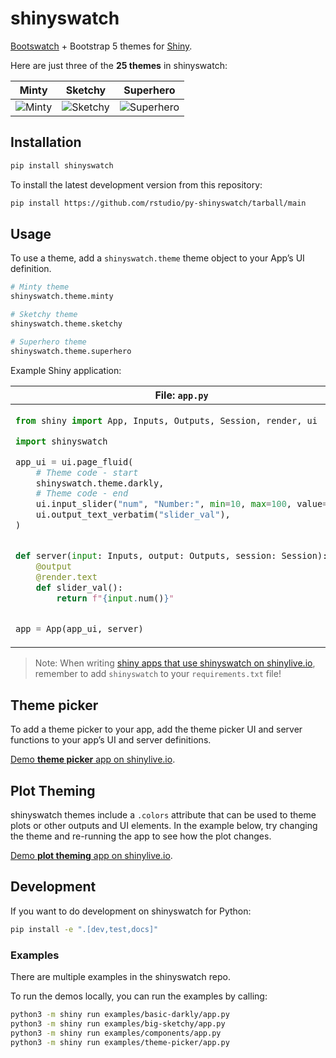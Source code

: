 # shinyswatch


[Bootswatch](https://bootswatch.com/) + Bootstrap 5 themes for
[Shiny](https://shiny.rstudio.com/py/).

Here are just three of the **25 themes** in shinyswatch:

| Minty                                                                                      | Sketchy                                                                                        | Superhero                                                                                          |
|--------------------------------------------------------------------------------------------|------------------------------------------------------------------------------------------------|----------------------------------------------------------------------------------------------------|
| ![Minty](https://raw.githubusercontent.com/rstudio/py-shinyswatch/v0.2.2/readme_minty.png) | ![Sketchy](https://raw.githubusercontent.com/rstudio/py-shinyswatch/v0.2.2/readme_sketchy.png) | ![Superhero](https://raw.githubusercontent.com/rstudio/py-shinyswatch/v0.2.2/readme_superhero.png) |

## Installation

``` sh
pip install shinyswatch
```

To install the latest development version from this repository:

``` sh
pip install https://github.com/rstudio/py-shinyswatch/tarball/main
```

## Usage

To use a theme, add a `shinyswatch.theme` theme object to your App’s UI
definition.

``` python
# Minty theme
shinyswatch.theme.minty

# Sketchy theme
shinyswatch.theme.sketchy

# Superhero theme
shinyswatch.theme.superhero
```

Example Shiny application:

<table>
<thead>
<tr>
<th>
File: <code>app.py</code>
</th>
<th>
Screenshot
</th>
</tr>
</thead>
<tbody>
<tr>
<td>

``` python
from shiny import App, Inputs, Outputs, Session, render, ui

import shinyswatch

app_ui = ui.page_fluid(
    # Theme code - start
    shinyswatch.theme.darkly,
    # Theme code - end
    ui.input_slider("num", "Number:", min=10, max=100, value=30),
    ui.output_text_verbatim("slider_val"),
)


def server(input: Inputs, output: Outputs, session: Session):
    @output
    @render.text
    def slider_val():
        return f"{input.num()}"


app = App(app_ui, server)
```

</td>
<td>

![darkly
theme](https://raw.githubusercontent.com/rstudio/py-shinyswatch/v0.2.2/readme_darkly.png)

</td>
</tr>
</tbody>
</table>

> Note: When writing [shiny apps that use shinyswatch on
> shinylive.io](https://shinylive.io/py/editor/#code=NobwRAdghgtgpmAXAAjFADugdOgnmAGlQGMB7CAFzkqVQDMAnUmZAZwAsBLCXZTmdKQYVkAQUxEAkhHQBXCqyIB5eXIVEAynFatO5Ig2oATOAyKzOAHQjX+g4Wy49WAdygVi7a9YzoA+hbIALzIFjhQAOZwfnQANhZGABTWyKnIAMTIACrscPDIZCbIALRsFFDCKWkc3Liu7p5YFLnwWEYVANaxuARVqZk5eXAFpEWlxn2hnFjcan6ssZwmDMmQsjCWhMibAHLrAEamiJtEMNxBAIwADKdQAB6XVzfIAG5Q8XBBAMxXAJS9EDSUywpFU8j8VDuFD8L1M+3c-FWCyWphh702-2sv28NggJjobFMsJWs3kKGkakUyFBFDUKBUtPkVNY2l05BQWh0eggv2OgLSAAEaWpJgLDHjTE04FDJvi2ItlmjYoleZMgYYKLIGIC6JsQKSKFgIOsVQBfTY4nyYYJiTCJXwBThEFkMYnYiBbMAUXDoBAoL3SihgU1EcDQeC0MCGACOFkM8EorCaUM9ZEo1CD-pqPGs2bqbg8Xg9RC9Pr9qEhQdNAF0gA),
> remember to add `shinyswatch` to your `requirements.txt` file!

## Theme picker

To add a theme picker to your app, add the theme picker UI and server
functions to your app’s UI and server definitions.

[Demo **theme picker** app on
shinylive.io](https://shinylive.io/py/editor/#code=NobwRAdghgtgpmAXAAjFADugdOgnmAGlQGMB7CAFzkqVQDMAnUmZAZwAsBLCXZTmdKQYVkAQUxEAkhHQBXCqyIB5eXIVEAynFatO5Ig2oATOAyKzOAHQjX+g4Wy49WAdygVi7a9YzoA+hbIALzIFjhQAOZwfnQANhZGABTWyKnIAMTIACrscPDI6JzEANamyAC0bBRQwilpHNy4ru6eWBS58H6FJaYBnIkAlAR1qZk5eXAFRaUMFcjGI6GcWNxqfqyxnCYMyZCyMJaEyIcAcvsARqaIh0Qw3EEAjAAMt1AAHo9PL8gAblDxcCCAGYnkNFmFSKp5H4qG8KH4fqZzu5+LsNlten9YocwRABt4bBATHQ2KZETtVvIUNI1IpkJCKGoUCpGfI6axtLpyCgtDo9HjrhA0hkxh1Jt0ZnNWNVakL6k4mm4POw2mKutNehyGOTBot0qKJlMerNKgtCcKAAIMtSLC2GImmNpwOGLYlsTbbBH-QaC4XCwwUWQMIV0Q4gSkULAQfaDAC+hwJPkwwTEmESvj6RC15PxECOYAouHQCBQBedFDAsaI4Gg8FoYEMAEcLIZ4JRWG04fmyJRqBXSw0eNZB4qWl480QC0WS6hYRXYwBdIA).

## Plot Theming

shinyswatch themes include a `.colors` attribute that can be used to
theme plots or other outputs and UI elements. In the example below, try
changing the theme and re-running the app to see how the plot changes.

[Demo **plot theming** app on
shinylive.io](https://shinylive.io/py/editor/#code=NobwRAdghgtgpmAXAAjFADugdOgnmAGlQGMB7CAFzkqVQEsZ1SAnC5GKC9AG1Iu7oAjHLh59kUAM7IeFADoQGTVsggBXRrgnSI6BQDNmpGMkkALOhC1KWbAIKYizagBM4zJ3ACORNXQUKAMTIACrMWsRmUBAA5pYxyBRmcInJ8MiGxuyWFFoUpMhqilQuBkYm5pa4kgDunJFYSXDpNiowOVpSphZWAPpN8AHQmL1+yAC8hXQ4UDFwvfrcfi4AFArIG91V-WlwBOubfliW6GoUvZICbsxrkHKEyPcAcvdE7RDjAAxvUAAe4wBGT7fZAANygSzg4wATJ8AJT7CCbKZYYhQZirI6kM6nc5iCi3fH3OEIhRwoYKNz6UzuUHuFYnM5wxAHDYAAWcEGuOF4BIhFHG9zsyAsknyMWYsGJrOQVJkvJWzJlyN0WElXOMWEkcDgqwBAE4AGwADk+poB5KRyM2vwmyCBn2QAGp7QBWZAAKlU2HVLk1vogKwALABmADsluVm30dBiRD+dtkWrUgnxkkVUY2fywooJvyIjIoWEDCNl1EkdFy4zCaj2yDIvGY40qfQGcFRpEbkhwzAY6Nwkat1uQwRCu1SKXxiQKHAokQn9bUzE5bDbmYysZmc7MWrg530UGIcAbLFuEHIcGlQ+t2e1+8Px87p-u54gl7Ag+HGxPzAWCUmLa4DszTtj+3aCKQLhAT+67ZhQdDEAA1r06DorA6Z-HQkiCmAEFJK89ZPsw2E-n+lpfhIvxauglhwJIwD3Hh+QwPcAC6u7nD+KykfoMTkV+t40W+9H3PkehgOxd69FxPF8bBVGSEJdEMWA3BwPo8gSRx0lEdxRFkfJ1G0SJYC9jEZiaZJe46Y2emNgZEDrs4FBLkiMYxBSwzoHaDjoCsGDoKMdBENqzB0swloPGAuToAgKDRXAvwUGAAC+RDgNA8C0KZ3h+M48CUN2FBJVFZCUNQyXxeomgKLO+ICIICiAU1PTVHU24KFFMVxagVAlSlrFAA).

## Development

If you want to do development on shinyswatch for Python:

``` sh
pip install -e ".[dev,test,docs]"
```

### Examples

There are multiple examples in the shinyswatch repo.

<!-- You can view them online at: [shinyswatch.theme.darkly](http://rstudio.github.io/py-shinyswatch/reference/theme.darkly.html) and [get_theme](http://rstudio.github.io/py-shinyswatch/reference/get_theme.html). -->

To run the demos locally, you can run the examples by calling:

``` sh
python3 -m shiny run examples/basic-darkly/app.py
python3 -m shiny run examples/big-sketchy/app.py
python3 -m shiny run examples/components/app.py
python3 -m shiny run examples/theme-picker/app.py
```
